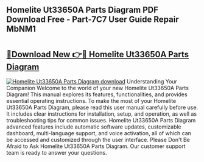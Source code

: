 ## Homelite Ut33650A Parts Diagram PDF Download Free - Part-7C7 User Guide Repair MbNM1

# <h2><a href="http://dfq5op.blite.top/?on=Homelite+Ut33650A+Parts+Diagram">🔗Download New 👉🔴 Homelite Ut33650A Parts Diagram</a></h2>

[![Homelite Ut33650A Parts Diagram download](https://i.imgur.com/lujVjoI.png)](http://dfq5op.blite.top/?on=Homelite+Ut33650A+Parts+Diagram)
Understanding Your Companion Welcome to the world of your new Homelite Ut33650A Parts Diagram! This manual explores its features, functionalities, and provides essential operating instructions. To make the most of your Homelite Ut33650A Parts Diagram, please read this user manual carefully before use. It includes clear instructions for installation, setup, and operation, as well as troubleshooting tips for common issues. Homelite Ut33650A Parts Diagram advanced features include automatic software updates, customizable dashboard, multi-language support, and voice activation, all of which can be accessed and customized through the user interface. Please Don't Be Afraid to Ask Homelite Ut33650A Parts Diagram. Our customer support team is ready to answer your questions.
